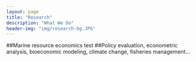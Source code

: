 ```yaml
---
layout: page
title: "Research"
description: "What We Do"
header-img: "img/research-bg.JPG"
---
```

##Marine resource economics
test
##Policy evaluation, econometric analysis, bioeconomic modeling, climate change, fisheries management...

	
